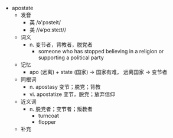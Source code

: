 - apostate
  - 发音
    - 英 /ə'pɔsteit/
    - 美 //əˈpɑːsteɪt//
  - 词义
    - n. 变节者，背教者，脱党者
      - someone who has stopped believing in a religion or supporting a political party
  - 记忆
    - apo (远离) + state (国家) → 国家有难， 远离国家 → 变节者
  - 同根词
    - n. apostasy 变节；脱党；背教
    - vi. apostatize 变节，脱党；放弃信仰
  - 近义词
    - n. 脱党者；变节者；叛教者
      - turncoat
      - flopper
  - 补充